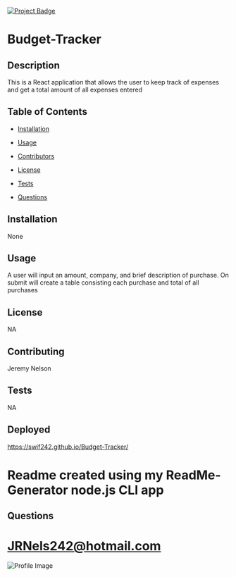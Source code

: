 

[![Project Badge](https://img.shields.io/badge/Application-Awesome-green)](https://github.com/Swif242/ReadMe-Generator)
# Budget-Tracker

## Description 

This is a React application that allows the user to keep track of expenses and get a total amount of all expenses entered

## Table of Contents 

- [Installation](#installation)

- [Usage](#usage)

- [Contributors](#contributors)

- [License](#license)

- [Tests](#tests)

- [Questions](#questions)

## Installation 

None

## Usage 

A user will input an amount, company, and brief description of purchase. On submit will create a table consisting each purchase and total of all purchases

## License 

NA

## Contributing 

Jeremy Nelson

## Tests 

NA

## Deployed
https://swif242.github.io/Budget-Tracker/
# Readme created using my ReadMe-Generator node.js CLI app 

## Questions 
# JRNels242@hotmail.com

![Profile Image](https://avatars3.githubusercontent.com/u/58095369?v=4)
